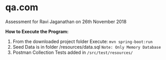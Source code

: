 # qa.com
Assessment for Ravi Jaganathan on 26th November 2018

**How to Execute the Program:**

1) From the downloaded project folder Execute: 
 `mvn spring-boot:run`
2) Seed Data is in folder /resources/data.sql `Note: Only Memory Database`
3) Postman Collection Tests added in `/src/test/resources/`


 
 
